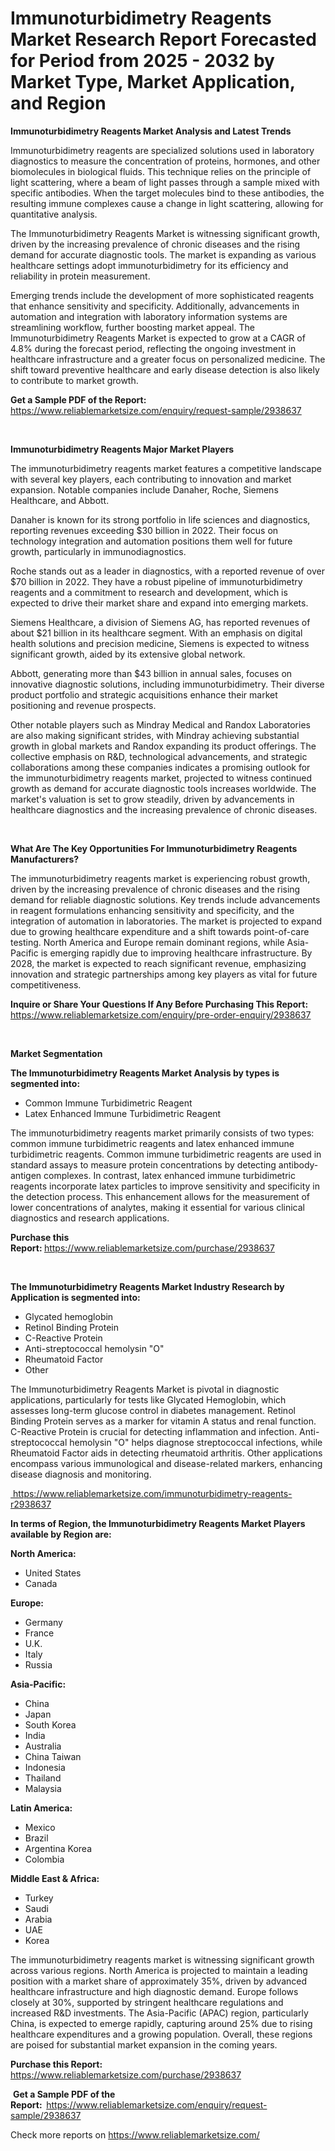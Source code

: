 <p><h1>Immunoturbidimetry Reagents Market Research Report Forecasted for Period from 2025 -  2032 by Market Type, Market Application, and Region</h1></p><p><strong>Immunoturbidimetry Reagents Market Analysis and Latest Trends</strong></p>
<p><p>Immunoturbidimetry reagents are specialized solutions used in laboratory diagnostics to measure the concentration of proteins, hormones, and other biomolecules in biological fluids. This technique relies on the principle of light scattering, where a beam of light passes through a sample mixed with specific antibodies. When the target molecules bind to these antibodies, the resulting immune complexes cause a change in light scattering, allowing for quantitative analysis. </p><p>The Immunoturbidimetry Reagents Market is witnessing significant growth, driven by the increasing prevalence of chronic diseases and the rising demand for accurate diagnostic tools. The market is expanding as various healthcare settings adopt immunoturbidimetry for its efficiency and reliability in protein measurement. </p><p>Emerging trends include the development of more sophisticated reagents that enhance sensitivity and specificity. Additionally, advancements in automation and integration with laboratory information systems are streamlining workflow, further boosting market appeal. The Immunoturbidimetry Reagents Market is expected to grow at a CAGR of 4.8% during the forecast period, reflecting the ongoing investment in healthcare infrastructure and a greater focus on personalized medicine. The shift toward preventive healthcare and early disease detection is also likely to contribute to market growth.</p></p>
<p><strong>Get a Sample PDF of the Report:&nbsp;</strong> <a href="https://www.reliablemarketsize.com/enquiry/request-sample/2938637?utm_campaign=3512&utm_medium=2&utm_source=Github&utm_content=ia&utm_term=15032025&utm_id=immunoturbidimetry-reagents">https://www.reliablemarketsize.com/enquiry/request-sample/2938637</a></p>
<p>&nbsp;</p>
<p><strong>Immunoturbidimetry Reagents Major Market Players</strong></p>
<p><p>The immunoturbidimetry reagents market features a competitive landscape with several key players, each contributing to innovation and market expansion. Notable companies include Danaher, Roche, Siemens Healthcare, and Abbott. </p><p>Danaher is known for its strong portfolio in life sciences and diagnostics, reporting revenues exceeding $30 billion in 2022. Their focus on technology integration and automation positions them well for future growth, particularly in immunodiagnostics.</p><p>Roche stands out as a leader in diagnostics, with a reported revenue of over $70 billion in 2022. They have a robust pipeline of immunoturbidimetry reagents and a commitment to research and development, which is expected to drive their market share and expand into emerging markets.</p><p>Siemens Healthcare, a division of Siemens AG, has reported revenues of about $21 billion in its healthcare segment. With an emphasis on digital health solutions and precision medicine, Siemens is expected to witness significant growth, aided by its extensive global network.</p><p>Abbott, generating more than $43 billion in annual sales, focuses on innovative diagnostic solutions, including immunoturbidimetry. Their diverse product portfolio and strategic acquisitions enhance their market positioning and revenue prospects.</p><p>Other notable players such as Mindray Medical and Randox Laboratories are also making significant strides, with Mindray achieving substantial growth in global markets and Randox expanding its product offerings. The collective emphasis on R&D, technological advancements, and strategic collaborations among these companies indicates a promising outlook for the immunoturbidimetry reagents market, projected to witness continued growth as demand for accurate diagnostic tools increases worldwide. The market's valuation is set to grow steadily, driven by advancements in healthcare diagnostics and the increasing prevalence of chronic diseases.</p></p>
<p>&nbsp;</p>
<p><strong>What Are The Key Opportunities For Immunoturbidimetry Reagents Manufacturers?</strong></p>
<p><p>The immunoturbidimetry reagents market is experiencing robust growth, driven by the increasing prevalence of chronic diseases and the rising demand for reliable diagnostic solutions. Key trends include advancements in reagent formulations enhancing sensitivity and specificity, and the integration of automation in laboratories. The market is projected to expand due to growing healthcare expenditure and a shift towards point-of-care testing. North America and Europe remain dominant regions, while Asia-Pacific is emerging rapidly due to improving healthcare infrastructure. By 2028, the market is expected to reach significant revenue, emphasizing innovation and strategic partnerships among key players as vital for future competitiveness.</p></p>
<p><strong>Inquire or Share Your Questions If Any Before Purchasing This Report:</strong> <a href="https://www.reliablemarketsize.com/enquiry/pre-order-enquiry/2938637?utm_campaign=3512&utm_medium=2&utm_source=Github&utm_content=ia&utm_term=15032025&utm_id=immunoturbidimetry-reagents">https://www.reliablemarketsize.com/enquiry/pre-order-enquiry/2938637</a></p>
<p>&nbsp;</p>
<p><strong>Market Segmentation</strong></p>
<p><strong>The Immunoturbidimetry Reagents Market Analysis by types is segmented into:</strong></p>
<p><ul><li>Common Immune Turbidimetric Reagent</li><li>Latex Enhanced Immune Turbidimetric Reagent</li></ul></p>
<p><p>The immunoturbidimetry reagents market primarily consists of two types: common immune turbidimetric reagents and latex enhanced immune turbidimetric reagents. Common immune turbidimetric reagents are used in standard assays to measure protein concentrations by detecting antibody-antigen complexes. In contrast, latex enhanced immune turbidimetric reagents incorporate latex particles to improve sensitivity and specificity in the detection process. This enhancement allows for the measurement of lower concentrations of analytes, making it essential for various clinical diagnostics and research applications.</p></p>
<p><strong>Purchase this Report:&nbsp;</strong><a href="https://www.reliablemarketsize.com/purchase/2938637?utm_campaign=3512&utm_medium=2&utm_source=Github&utm_content=ia&utm_term=15032025&utm_id=immunoturbidimetry-reagents">https://www.reliablemarketsize.com/purchase/2938637</a></p>
<p>&nbsp;</p>
<p><strong>The Immunoturbidimetry Reagents Market Industry Research by Application is segmented into:</strong></p>
<p><ul><li>Glycated hemoglobin</li><li>Retinol Binding Protein</li><li>C-Reactive Protein</li><li>Anti-streptococcal hemolysin "O"</li><li>Rheumatoid Factor</li><li>Other</li></ul></p>
<p><p>The Immunoturbidimetry Reagents Market is pivotal in diagnostic applications, particularly for tests like Glycated Hemoglobin, which assesses long-term glucose control in diabetes management. Retinol Binding Protein serves as a marker for vitamin A status and renal function. C-Reactive Protein is crucial for detecting inflammation and infection. Anti-streptococcal hemolysin "O" helps diagnose streptococcal infections, while Rheumatoid Factor aids in detecting rheumatoid arthritis. Other applications encompass various immunological and disease-related markers, enhancing disease diagnosis and monitoring.</p></p>
<p><a href="https://www.reliablemarketsize.com/immunoturbidimetry-reagents-r2938637?utm_campaign=3512&utm_medium=2&utm_source=Github&utm_content=ia&utm_term=15032025&utm_id=immunoturbidimetry-reagents">&nbsp;https://www.reliablemarketsize.com/immunoturbidimetry-reagents-r2938637</a></p>
<p><strong>In terms of Region, the Immunoturbidimetry Reagents Market Players available by Region are:</strong></p>
<p>
    <p> <strong> North America: </strong>
        <ul>
            <li>United States</li>
            <li>Canada</li>
        </ul>
        </p> 
    <p> <strong> Europe: </strong>
        <ul>
            <li>Germany</li>
            <li>France</li>
            <li>U.K.</li>
            <li>Italy</li>
            <li>Russia</li>
        </ul>
        </p> 
    <p> <strong> Asia-Pacific: </strong>
        <ul>
            <li>China</li>
            <li>Japan</li>
            <li>South Korea</li>
            <li>India</li>
            <li>Australia</li>
            <li>China Taiwan</li>
            <li>Indonesia</li>
            <li>Thailand</li>
            <li>Malaysia</li>
        </ul>
        </p> 
    <p> <strong> Latin America: </strong>
        <ul>
            <li>Mexico</li>
            <li>Brazil</li>
            <li>Argentina Korea</li>
            <li>Colombia</li>
        </ul>
        </p> 
    <p> <strong> Middle East & Africa: </strong>
        <ul>
            <li>Turkey</li>
            <li>Saudi</li>
            <li>Arabia</li>
            <li>UAE</li>
            <li>Korea</li>
        </ul>
    </p>
    </p>
<p><p>The immunoturbidimetry reagents market is witnessing significant growth across various regions. North America is projected to maintain a leading position with a market share of approximately 35%, driven by advanced healthcare infrastructure and high diagnostic demand. Europe follows closely at 30%, supported by stringent healthcare regulations and increased R&D investments. The Asia-Pacific (APAC) region, particularly China, is expected to emerge rapidly, capturing around 25% due to rising healthcare expenditures and a growing population. Overall, these regions are poised for substantial market expansion in the coming years.</p></p>
<p><strong>Purchase this Report: </strong><a href="https://www.reliablemarketsize.com/purchase/2938637?utm_campaign=3512&utm_medium=2&utm_source=Github&utm_content=ia&utm_term=15032025&utm_id=immunoturbidimetry-reagents">https://www.reliablemarketsize.com/purchase/2938637</a></p>
<p>&nbsp;<strong>Get a Sample PDF of the Report:&nbsp;&nbsp;</strong><a href="https://www.reliablemarketsize.com/enquiry/request-sample/2938637?utm_campaign=3512&utm_medium=2&utm_source=Github&utm_content=ia&utm_term=15032025&utm_id=immunoturbidimetry-reagents">https://www.reliablemarketsize.com/enquiry/request-sample/2938637</a></p>
<p><strong></strong></p>
<p>Check more reports on <a href="https://www.reliablemarketsize.com/?utm_campaign=3512&utm_medium=2&utm_source=Github&utm_content=ia&utm_term=15032025&utm_id=immunoturbidimetry-reagents">https://www.reliablemarketsize.com/</a></p>